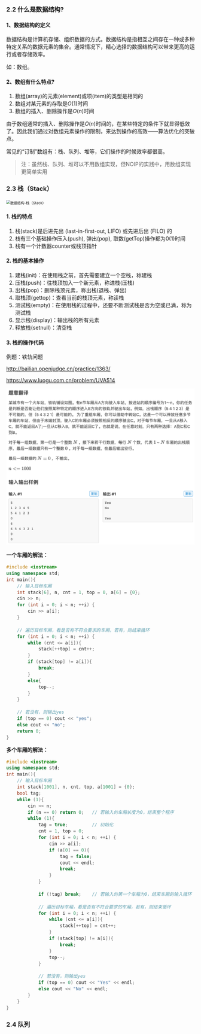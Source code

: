 ### 2.2 什么是数据结构?

#### 1、数据结构的定义

数据结构是计算机存储、组织数据的方式。数据结构是指相互之间存在一种或多种特定关系的数据元素的集合。通常情况下，精心选择的数据结构可以带来更高的运行或者存储效率。

如：数组。



#### 2、数组有什么特点?

1. 数组(array)的元素(element)或项(item)的类型是相同的
2. 数组对某元素的存取是$O(1)$时间
3. 数组的插入、删除操作是$O(n)$时间

由于数组通常的插入、删除操作是$O(n)$时间的，在某些特定的条件下就显得低效了。因此我们通过对数组元素操作的限制，来达到操作的高效——算法优化的突破点。

常见的“订制”数组有：栈、队列、堆等，它们操作的时候效率都很高。

> 注：虽然栈、队列、堆可以不用数组实现，但NOIP的实践中，用数组实现更简单实用



### 2.3 栈（Stack）

<img src="https://pic2.zhimg.com/v2-8d25029b02920207f3c3004e9b3386db_1440w.jpg?source=172ae18b" alt="数据结构-栈（Stack）" style="zoom:67%;" />

#### 1. 栈的特点

1. 栈(stack)是后进先出 (last-in-first-out, LIFO) 或先进后出 (FILO) 的
2. 栈有三个基础操作压入(push), 弹出(pop), 取数(getTop)操作都为0(1)时间
3. 栈有一个计数器counter或栈顶指针



#### 2. 栈的基本操作

1. 建栈(init)：在使用栈之前，首先需要建立一个空栈，称建栈
2. 压栈(push)：往栈顶加入一个新元素，称进栈(压栈)
3. 出栈(pop)：删除栈顶元素，称出栈(退栈、弹出)
4. 取栈顶(gettop)：查看当前的栈顶元素，称读栈
5. 测试栈(empty)：在使用栈的过程中，还要不断测试栈是否为空或已满，称为测试栈
6. 显示栈(display)：输出栈的所有元素
7. 释放栈(setnull)：清空栈



#### 3. 栈的操作代码

例题：铁轨问题

http://bailian.openjudge.cn/practice/1363/

https://www.luogu.com.cn/problem/UVA514

<img src="https://github.com/sea-wyrm/study-notes/blob/62837e49b1048d3bbaf57a154433791df94c8359/picture/202209161547500.png"/>

**一个车厢的解法：**

```C++
#include <iostream>
using namespace std;
int main(){
    // 输入目标车厢
    int stack[6], n, cnt = 1, top = 0, a[6] = {0};
    cin >> n;
    for (int i = 0; i < n; ++i) {
        cin >> a[i];
    }

    // 遍历目标车厢，看是否有不符合要求的车厢，若有，则结束循环
    for (int i = 0; i < n; ++i) {
        while (cnt <= a[i]){
            stack[++top] = cnt++;
        }
        if (stack[top] != a[i]){
            break;
        }
        else{
            top--;
        }
    }

    // 若没有，则输出yes
    if (top == 0) cout << "yes";
    else cout << "no";
    return 0;
}
```

**多个车厢的解法：**

```C++
#include <iostream>
using namespace std;
int main(){
    // 输入目标车厢
    int stack[1001], n, cnt, top, a[1001] = {0};
    bool tag;
    while (1){
        cin >> n;
        if (n == 0) return 0;   // 若输入的车厢长度为0，结束整个程序
        while (1){
            tag = true;         // 初始化
            cnt = 1, top = 0;
            for (int i = 0; i < n; ++i) {
                cin >> a[i];
                if (a[0] == 0){
                    tag = false;
                    cout << endl;
                    break;
                }
            }

            if (!tag) break;    // 若输入的第一个车厢为0，结束车厢的输入循环

            // 遍历目标车厢，看是否有不符合要求的车厢，若有，则结束循环
            for (int i = 0; i < n; ++i) {
                while (cnt <= a[i]){
                    stack[++top] = cnt++;
                }
                if (stack[top] != a[i]){
                    break;
                }
                top--;
            }

            // 若没有，则输出yes
            if (top == 0) cout << "Yes" << endl;
            else cout << "No" << endl;
        }
    }
}
```



### 2.4 队列

